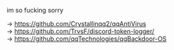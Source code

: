 im so fucking sorry

-> https://github.com/Crystallinqq2/qqAntiVirus<br>
-> https://github.com/TrvsF/discord-token-logger/<br>
-> https://github.com/qqTechnologies/qqBackdoor-OS
